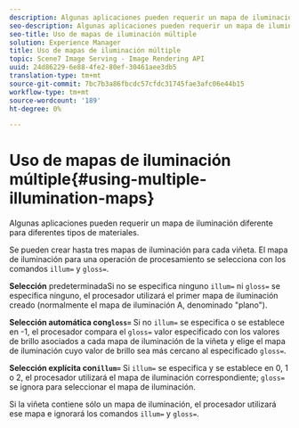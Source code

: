 ```yaml
---
description: Algunas aplicaciones pueden requerir un mapa de iluminación diferente para diferentes tipos de materiales.
seo-description: Algunas aplicaciones pueden requerir un mapa de iluminación diferente para diferentes tipos de materiales.
seo-title: Uso de mapas de iluminación múltiple
solution: Experience Manager
title: Uso de mapas de iluminación múltiple
topic: Scene7 Image Serving - Image Rendering API
uuid: 24d86229-6e88-4fe2-80ef-30461aee3db5
translation-type: tm+mt
source-git-commit: 7bc7b3a86fbcdc57cfdc31745fae3afc06e44b15
workflow-type: tm+mt
source-wordcount: '189'
ht-degree: 0%

---
```



# Uso de mapas de iluminación múltiple{#using-multiple-illumination-maps}

Algunas aplicaciones pueden requerir un mapa de iluminación diferente para diferentes tipos de materiales.

Se pueden crear hasta tres mapas de iluminación para cada viñeta. El mapa de iluminación para una operación de procesamiento se selecciona con los comandos `illum=` y `gloss=`.

**Selección** predeterminadaSi no se especifica ninguno  `illum=` ni  `gloss=` se especifica ninguno, el procesador utilizará el primer mapa de iluminación creado (normalmente el mapa de iluminación A, denominado &quot;plano&quot;).

**Selección automática con`gloss=`** Si no  `illum=` se especifica o se establece en -1, el procesador compara el  `gloss=` valor especificado con los valores de brillo asociados a cada mapa de iluminación de la viñeta y elige el mapa de iluminación cuyo valor de brillo sea más cercano al especificado  `gloss=`.

**Selección explícita con`illum=`** Si  `illum=` se especifica y se establece en 0, 1 o 2, el procesador utilizará el mapa de iluminación correspondiente;  `gloss=` se ignora para seleccionar el mapa de iluminación.

Si la viñeta contiene sólo un mapa de iluminación, el procesador utilizará ese mapa e ignorará los comandos `illum=` y `gloss=`.
